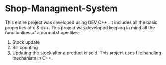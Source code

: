 # Shop-Managment-System
This entire project was developed using DEV C++ . It includes all the basic properties of c & c++. 
This project was developed keeping in mind all the functionlites of a normal shope like:-
1. Stock update
2. Bill counting
3. Updating the stock after a product is sold.
This project uses file handling mechanism in C++.
